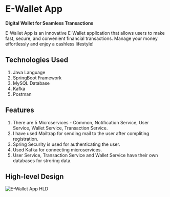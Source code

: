 # E-Wallet App

**Digital Wallet for Seamless Transactions**

E-Wallet App is an innovative E-Wallet application that allows users to make fast, secure, and convenient financial transactions. Manage your money effortlessly and enjoy a cashless lifestyle!

## Technologies Used

1. Java Language
2. SpringBoot Framework
3. MySQL Database
4. Kafka
5. Postman

## Features

1. There are 5 Microservices - Common, Notification Service, User Service, Wallet Service, Transaction Service.
2. I have used Mailtrap for sending mail to the user after compliting registration.
3. Spring Security is used for authenticating the user.
4. Used Kafka for connecting microservices.
5. User Service, Transaction Service and Wallet Service have their own databases for stroring data.

## High-level Design

![E-Wallet App HLD](https://github.com/user-attachments/assets/aab80e8e-17d9-4817-9d0b-d09b2de87d56)
